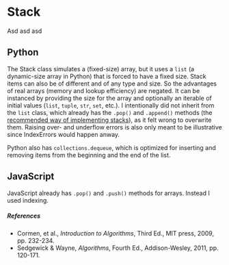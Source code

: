 # Stack

Asd asd asd

## Python

The Stack class simulates a (fixed-size) array, but it uses a `list` (a
dynamic-size array in Python) that is forced to have a fixed size. Stack items
can also be of different and of any type and size. So the advantages of real
arrays (memory and lookup efficiency) are negated. It can be instanced by
providing the size for the array and optionally an iterable of initial values
(`list`, `tuple`, `str`, `set`, etc.). I intentionally did not inherit from the
`list` class, which already has the `.pop()` and `.append()` methods (the
[recommended way of implementing stacks](https://docs.python.org/3/tutorial/datastructures.html#using-lists-as-stacks)),
as it felt wrong to overwrite them. Raising over- and underflow
errors is also only meant to be illustrative since IndexErrors would happen
anway.

Python also has `collections.dequeue`, which is optimized for inserting
and removing items from the beginning and the end of the list.

## JavaScript

JavaScript already has `.pop()` and `.push()` methods for arrays. Instead I
used indexing.

##### References

* Cormen, et al., *Introduction to Algorithms*, Third Ed., MIT press, 2009, pp. 232-234.
* Sedgewick & Wayne, *Algorithms*, Fourth Ed., Addison-Wesley, 2011, pp. 120-171.
